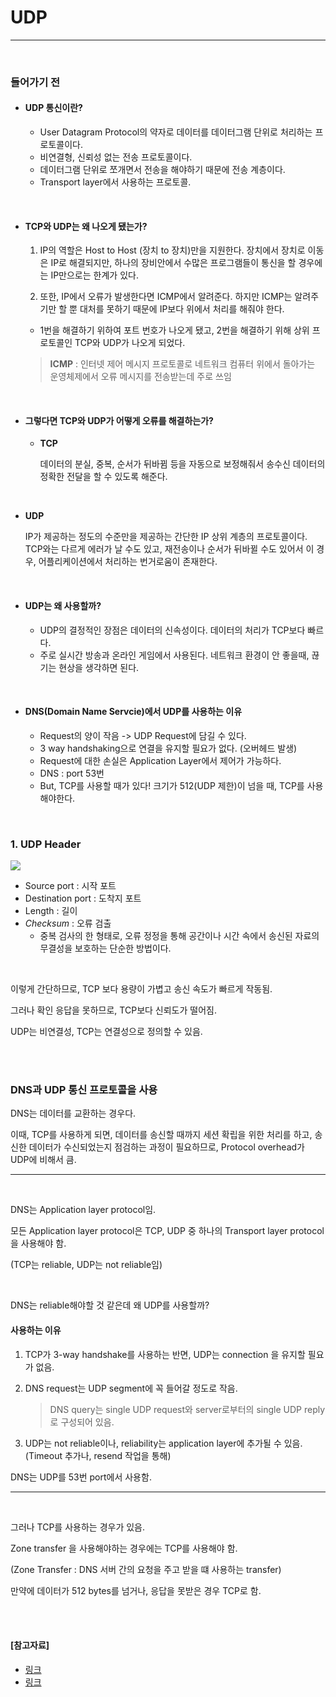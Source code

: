 # UDP

---

<br>

### 들어가기 전

- #### UDP 통신이란?

  - User Datagram Protocol의 약자로 데이터를 데이터그램 단위로 처리하는 프로토콜이다. 
  - 비연결형, 신뢰성 없는 전송 프로토콜이다.
  - 데이터그램 단위로 쪼개면서 전송을 해야하기 때문에 전송 계층이다.
  - Transport layer에서 사용하는 프로토콜.

<br>

- #### TCP와 UDP는 왜 나오게 됐는가?

  1. IP의 역할은 Host to Host (장치 to 장치)만을 지원한다. 장치에서 장치로 이동은 IP로 해결되지만, 하나의 장비안에서 수많은 프로그램들이 통신을 할 경우에는 IP만으로는 한계가 있다.

  2. 또한, IP에서 오류가 발생한다면 ICMP에서 알려준다. 하지만 ICMP는 알려주기만 할 뿐 대처를 못하기 때문에 IP보다 위에서 처리를 해줘야 한다.

  - 1번을 해결하기 위하여 포트 번호가 나오게 됐고, 2번을 해결하기 위해 상위 프로토콜인 TCP와 UDP가 나오게 되었다.

  > **ICMP** : 인터넷 제어 메시지 프로토콜로 네트워크 컴퓨터 위에서 돌아가는 운영체제에서 오류 메시지를 전송받는데 주로 쓰임

<br>

- #### 그렇다면 TCP와 UDP가 어떻게 오류를 해결하는가?

  - **TCP**

    데이터의 분실, 중복, 순서가 뒤바뀜 등을 자동으로 보정해줘서 송수신 데이터의 정확한 전달을 할 수 있도록 해준다.
<br>

  - **UDP** 

    IP가 제공하는 정도의 수준만을 제공하는 간단한 IP 상위 계층의 프로토콜이다. TCP와는 다르게 에러가 날 수도 있고, 재전송이나 순서가 뒤바뀔 수도 있어서 이 경우, 어플리케이션에서 처리하는 번거로움이 존재한다.

<br>

- #### UDP는 왜 사용할까?

  - UDP의 결정적인 장점은 데이터의 신속성이다. 데이터의 처리가 TCP보다 빠르다.
  - 주로 실시간 방송과 온라인 게임에서 사용된다. 네트워크 환경이 안 좋을때, 끊기는 현상을 생각하면 된다.

<br>

- #### DNS(Domain Name Servcie)에서 UDP를 사용하는 이유

  - Request의 양이 작음 -> UDP Request에 담길 수 있다.
  - 3 way handshaking으로 연결을 유지할 필요가 없다. (오버헤드 발생)
  - Request에 대한 손실은 Application Layer에서 제어가 가능하다.
  - DNS : port 53번
  - But, TCP를 사용할 때가 있다! 크기가 512(UDP 제한)이 넘을 때, TCP를 사용해야한다. 

<br>

### 1. UDP Header

<img src='https://t1.daumcdn.net/cfile/tistory/272A5A385759267B36'>

  - Source port : 시작 포트
  - Destination port : 도착지 포트
  - Length : 길이
  - _Checksum_ : 오류 검출
    - 중복 검사의 한 형태로, 오류 정정을 통해 공간이나 시간 속에서 송신된 자료의 무결성을 보호하는 단순한 방법이다.

<br>

이렇게 간단하므로, TCP 보다 용량이 가볍고 송신 속도가 빠르게 작동됨. 

그러나 확인 응답을 못하므로, TCP보다 신뢰도가 떨어짐. 

UDP는 비연결성, TCP는 연결성으로 정의할 수 있음.

<br>
<br>

### DNS과 UDP 통신 프로토콜을 사용

DNS는 데이터를 교환하는 경우다.

이때, TCP를 사용하게 되면, 데이터를 송신할 때까지 세션 확립을 위한 처리를 하고, 송신한 데이터가 수신되었는지 점검하는 과정이 필요하므로, Protocol overhead가 UDP에 비해서 큼.

----

<br>

DNS는 Application layer protocol임.

모든 Application layer protocol은 TCP, UDP 중 하나의 Transport layer protocol을 사용해야 함.

(TCP는 reliable, UDP는 not reliable임)

<br>

DNS는 reliable해야할 것 같은데 왜 UDP를 사용할까?

#### 사용하는 이유 

1. TCP가 3-way handshake를 사용하는 반면, UDP는 connection 을 유지할 필요가 없음.

2. DNS request는 UDP segment에 꼭 들어갈 정도로 작음.

   > DNS query는 single UDP request와 server로부터의 single UDP reply로 구성되어 있음.

3. UDP는 not reliable이나, reliability는 application layer에 추가될 수 있음.
   (Timeout 추가나, resend 작업을 통해)

DNS는 UDP를 53번 port에서 사용함.

---

<br>

그러나 TCP를 사용하는 경우가 있음.

Zone transfer 을 사용해야하는 경우에는 TCP를 사용해야 함.

(Zone Transfer : DNS 서버 간의 요청을 주고 받을 떄 사용하는 transfer)

만약에 데이터가 512 bytes를 넘거나, 응답을 못받은 경우 TCP로 함.

<br>
<br>

#### [참고자료]

- [링크](<https://www.geeksforgeeks.org/why-does-dns-use-udp-and-not-tcp/>)
- [링크](<https://support.microsoft.com/en-us/help/556000>)